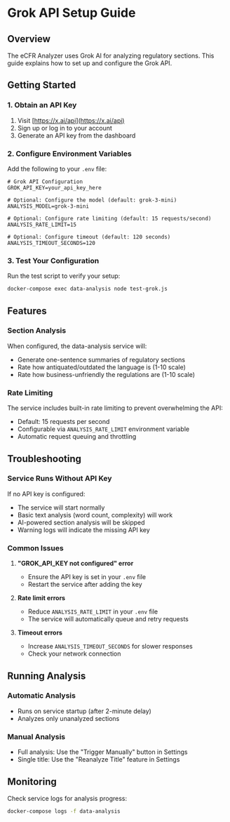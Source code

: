 # Grok API Setup Guide

## Overview
The eCFR Analyzer uses Grok AI for analyzing regulatory sections. This guide explains how to set up and configure the Grok API.

## Getting Started

### 1. Obtain an API Key
1. Visit [https://x.ai/api](https://x.ai/api)
2. Sign up or log in to your account
3. Generate an API key from the dashboard

### 2. Configure Environment Variables
Add the following to your `.env` file:

```env
# Grok API Configuration
GROK_API_KEY=your_api_key_here

# Optional: Configure the model (default: grok-3-mini)
ANALYSIS_MODEL=grok-3-mini

# Optional: Configure rate limiting (default: 15 requests/second)
ANALYSIS_RATE_LIMIT=15

# Optional: Configure timeout (default: 120 seconds)
ANALYSIS_TIMEOUT_SECONDS=120
```

### 3. Test Your Configuration
Run the test script to verify your setup:

```bash
docker-compose exec data-analysis node test-grok.js
```

## Features

### Section Analysis
When configured, the data-analysis service will:
- Generate one-sentence summaries of regulatory sections
- Rate how antiquated/outdated the language is (1-10 scale)
- Rate how business-unfriendly the regulations are (1-10 scale)

### Rate Limiting
The service includes built-in rate limiting to prevent overwhelming the API:
- Default: 15 requests per second
- Configurable via `ANALYSIS_RATE_LIMIT` environment variable
- Automatic request queuing and throttling

## Troubleshooting

### Service Runs Without API Key
If no API key is configured:
- The service will start normally
- Basic text analysis (word count, complexity) will work
- AI-powered section analysis will be skipped
- Warning logs will indicate the missing API key

### Common Issues

1. **"GROK_API_KEY not configured" error**
   - Ensure the API key is set in your `.env` file
   - Restart the service after adding the key

2. **Rate limit errors**
   - Reduce `ANALYSIS_RATE_LIMIT` in your `.env` file
   - The service will automatically queue and retry requests

3. **Timeout errors**
   - Increase `ANALYSIS_TIMEOUT_SECONDS` for slower responses
   - Check your network connection

## Running Analysis

### Automatic Analysis
- Runs on service startup (after 2-minute delay)
- Analyzes only unanalyzed sections

### Manual Analysis
- Full analysis: Use the "Trigger Manually" button in Settings
- Single title: Use the "Reanalyze Title" feature in Settings

## Monitoring
Check service logs for analysis progress:
```bash
docker-compose logs -f data-analysis
```